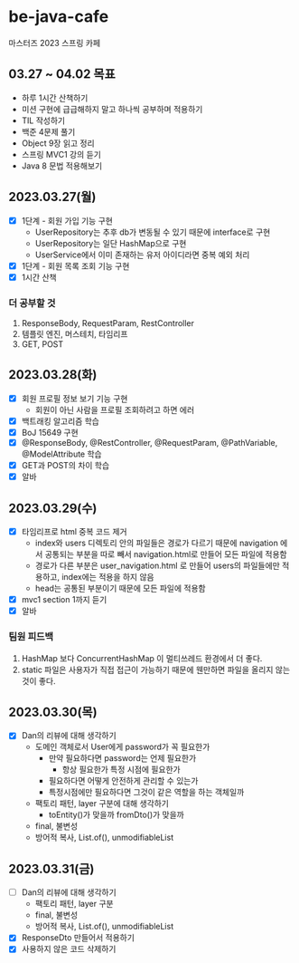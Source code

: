 # be-java-cafe
마스터즈 2023 스프링 카페

## 03.27 ~ 04.02 목표
- 하루 1시간 산책하기
- 미션 구현에 급급해하지 말고 하나씩 공부하며 적용하기
- TIL 작성하기
- 백준 4문제 풀기
- Object 9장 읽고 정리
- 스프링 MVC1 강의 듣기
- Java 8 문법 적용해보기

## 2023.03.27(월)
- [x] 1단계 - 회원 가입 기능 구현
    - UserRepository는 추후 db가 변동될 수 있기 때문에 interface로 구현
    - UserRepository는 일단 HashMap으로 구현
    - UserService에서 이미 존재하는 유저 아이디라면 중복 예외 처리
- [x] 1단계 - 회원 목록 조회 기능 구현
- [x] 1시간 산책

### 더 공부할 것
1. ResponseBody, RequestParam, RestController
2. 템플릿 엔진, 머스테치, 타임리프
3. GET, POST

## 2023.03.28(화)
- [x] 회원 프로필 정보 보기 기능 구현
    - 회원이 아닌 사람을 프로필 조회하려고 하면 에러
- [x] 백트래킹 알고리즘 학습
- [x] BoJ 15649 구현
- [x] @ResponseBody, @RestController, @RequestParam, @PathVariable, @ModelAttribute 학습
- [x] GET과 POST의 차이 학습
- [x] 알바

## 2023.03.29(수)
- [x] 타임리프로 html 중복 코드 제거
    - index와 users 디렉토리 안의 파일들은 경로가 다르기 때문에 navigation 에서 공통되는 부분을 따로 빼서 navigation.html로 만들어 모든 파일에 적용함
    - 경로가 다른 부분은 user_navigation.html 로 만들어 users의 파일들에만 적용하고, index에는 적용을 하지 않음
    - head는 공통된 부분이기 때문에 모든 파일에 적용함
- [x] mvc1 section 1까지 듣기
- [x] 알바

### 팀원 피드백
1. HashMap 보다 ConcurrentHashMap 이 멀티쓰레드 환경에서 더 좋다.
2. static 파일은 사용자가 직접 접근이 가능하기 때문에 웬만하면 파일을 올리지 않는 것이 좋다.

## 2023.03.30(목)
- [x] Dan의 리뷰에 대해 생각하기
    - 도메인 객체로서 User에게 password가 꼭 필요한가
        - 만약 필요하다면 password는 언제 필요한가
            - 항상 필요한가 특정 시점에 필요한가
        - 필요하다면 어떻게 안전하게 관리할 수 있는가
        - 특정시점에만 필요하다면 그것이 같은 역할을 하는 객체일까
    - 팩토리 패턴, layer 구분에 대해 생각하기
        - toEntity()가 맞을까 fromDto()가 맞을까
    - final, 불변성
    - 방어적 복사, List.of(), unmodifiableList

## 2023.03.31(금)
- [ ] Dan의 리뷰에 대해 생각하기
    - 팩토리 패턴, layer 구분
    - final, 불변성
    - 방어적 복사, List.of(), unmodifiableList
- [x] ResponseDto 만들어서 적용하기
- [x] 사용하지 않은 코드 삭제하기
